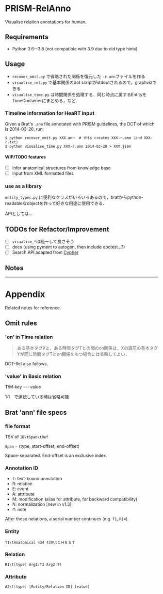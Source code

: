 # PRISM-RelAnno

Visualise relation annotations for human.

## Requirements

- Python 3.6--3.8 (not compatible with 3.9 due to old type hints)

## Usage

- `recover_omit.py` で省略された関係を復元した `-r.ann`ファイルを作る
- `visualise_rel.py` で基本関係のdot scriptがstdoutされるので，graphvizできる
- `visualise_time.py` は時間関係を処理する．同じ時点に属するEntityをTimeContainerにまとめる，など．

### Timeline information for HeaRT input

Given a Brat's `.ann` file annotated with PRISM guidelines, the DCT of which is 2014-03-20, run:

```
$ python recover_omit.py XXX.ann  # this creates XXX-r.ann (and XXX-r.txt)
$ python visualise_time.py XXX-r.ann 2014-03-20 > XXX.json
```

#### WIP/TODO features

- [ ] Infer anatomical structures from knowledge base
- [ ] Input from XML formatted files

### use as a library

`entity_types.py` に便利なクラスがいろいろあるので，bratからpython-readableなobjectを作って好きな用途に使用できる．

APIとしては…


## TODOs for Refactor/Improvement

- [ ] `visualise_*`は統一して良さそう
- [ ] docs (using pyment to autogen, then include doctest...?)
- [ ] Search API adapted from [Cypher](https://neo4j.com/developer/cypher-query-language/)

## Notes

-----------------------------------
# Appendix

Related notes for reference.

## Omit rules

### 'on' in Time relation

> ある基本タグXと，ある時間タグTとの間のon関係は，Xの直前の基本タグYが同じ時間タグTとon関係をもつ場合には省略してよい．

DCT-Rel also follows.

### 'value' in Basic relation

T/M-key --- value

1:1　で連続している時は省略可能

<!-- ### 同格関係の複数タグから付与する region 関係

> 同格関係にある複数のDからのregion関係はどれか1つから伸ばせば良く，他は省略可

`A1-region->D1, A1-region->D2 s.t. D1==D2`
then `D1/D2-region->A2` (etc.) can be omitted. -->

## Brat 'ann' file specs

### file format

TSV of `ID\tSpan\tRef`

`Span` = (type, start-offset, end-offset)

Space-separated.
End-offset is an exclusive index.

### Annotation ID

- T: text-bound annotation
- R: relation
- E: event
- A: attribute
- M: modification (alias for attribute, for backward compatibility)
- N: normalization [new in v1.3]
- #: note

After these notations, a serial number continues (e.g. `T1`, `R14`).

### Entity

`T1\tAnatomical 434 439\tＣＨＥＳＴ`

### Relation

`R1\t[type] Arg1:T3 Arg2:T4`

### Attribute

`A2\t[type] [Entity/Relation ID] [value]`
